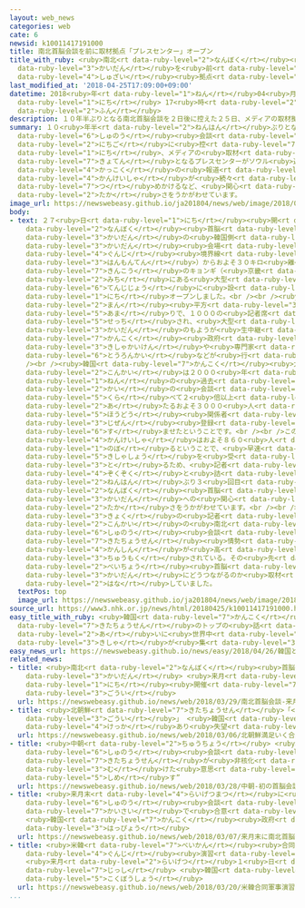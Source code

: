 ```yaml
---
layout: web_news
categories: web
cate: 6
newsid: k10011417191000
title: 南北首脳会談を前に取材拠点「プレスセンター」オープン
title_with_ruby: <ruby>南北<rt data-ruby-level="2">なんぼく</rt></ruby><ruby>首脳<rt data-ruby-level="6">しゅのう</rt></ruby><ruby>会談<rt
  data-ruby-level="3">かいだん</rt></ruby>を<ruby>前<rt data-ruby-level="2">まえ</rt></ruby>に<ruby>取材<rt
  data-ruby-level="4">しゅざい</rt></ruby><ruby>拠点<rt data-ruby-level="7">きょてん</rt></ruby>「プレスセンター」オープン
last_modified_at: '2018-04-25T17:09:00+09:00'
datetime: 2018<ruby>年<rt data-ruby-level="1">ねん</rt></ruby>04<ruby>月<rt data-ruby-level="1">がつ</rt></ruby>25<ruby>日<rt
  data-ruby-level="1">にち</rt></ruby> 17<ruby>時<rt data-ruby-level="2">じ</rt></ruby>09<ruby>分<rt
  data-ruby-level="2">ふん</rt></ruby>
description: １０年半ぶりとなる南北首脳会談を２日後に控えた２５日、メディアの取材拠点となるプレスセンターがソウル近郊にオープンし、各国の報道関係者が続々と詰めかけるなど、関心の高さをうかがわせています。
summary: １０<ruby>年半<rt data-ruby-level="2">ねんはん</rt></ruby>ぶりとなる<ruby>南北<rt data-ruby-level="2">なんぼく</rt></ruby><ruby>首脳<rt
  data-ruby-level="6">しゅのう</rt></ruby><ruby>会談<rt data-ruby-level="3">かいだん</rt></ruby>を２<ruby>日後<rt
  data-ruby-level="2">にちご</rt></ruby>に<ruby>控<rt data-ruby-level="7">ひか</rt></ruby>えた２５<ruby>日<rt
  data-ruby-level="1">にち</rt></ruby>、メディアの<ruby>取材<rt data-ruby-level="4">しゅざい</rt></ruby><ruby>拠点<rt
  data-ruby-level="7">きょてん</rt></ruby>となるプレスセンターがソウル<ruby>近郊<rt data-ruby-level="7">きんこう</rt></ruby>にオープンし、<ruby>各国<rt
  data-ruby-level="4">かっこく</rt></ruby>の<ruby>報道<rt data-ruby-level="5">ほうどう</rt></ruby><ruby>関係者<rt
  data-ruby-level="4">かんけいしゃ</rt></ruby>が<ruby>続々<rt data-ruby-level="4">ぞくぞく</rt></ruby>と<ruby>詰<rt
  data-ruby-level="7">つ</rt></ruby>めかけるなど、<ruby>関心<rt data-ruby-level="4">かんしん</rt></ruby>の<ruby>高<rt
  data-ruby-level="2">たか</rt></ruby>さをうかがわせています。
image_url: https://newswebeasy.github.io/ja201804/news/web/image/2018/04/25/K10011417191_1804251736_1804251739_01_02.jpg
body:
- text: ２７<ruby>日<rt data-ruby-level="1">にち</rt></ruby><ruby>開<rt data-ruby-level="3">ひら</rt></ruby>かれる<ruby>南北<rt
    data-ruby-level="2">なんぼく</rt></ruby><ruby>首脳<rt data-ruby-level="6">しゅのう</rt></ruby><ruby>会談<rt
    data-ruby-level="3">かいだん</rt></ruby>の<ruby>韓国側<rt data-ruby-level="7">かんこくがわ</rt></ruby>のプレスセンターは、<ruby>会談<rt
    data-ruby-level="3">かいだん</rt></ruby><ruby>会場<rt data-ruby-level="2">かいじょう</rt></ruby>がある<ruby>軍事<rt
    data-ruby-level="4">ぐんじ</rt></ruby><ruby>境界線<rt data-ruby-level="5">きょうかいせん</rt></ruby>のパンムンジョム（<ruby>板門店<rt
    data-ruby-level="3">はんもんてん</rt></ruby>）からおよそ３０キロ<ruby>離<rt data-ruby-level="7">はな</rt></ruby>れた、ソウル<ruby>近郊<rt
    data-ruby-level="7">きんこう</rt></ruby>のキョンギ（<ruby>京畿<rt data-ruby-level="7">けいき</rt></ruby>）<ruby>道<rt
    data-ruby-level="2">みち</rt></ruby>にある<ruby>大型<rt data-ruby-level="4">おおがた</rt></ruby><ruby>展示場<rt
    data-ruby-level="6">てんじじょう</rt></ruby>に<ruby>設<rt data-ruby-level="5">もう</rt></ruby>けられ、２５<ruby>日<rt
    data-ruby-level="1">にち</rt></ruby>オープンしました。<br /><br /><ruby>広<rt data-ruby-level="2">ひろ</rt></ruby>さ１<ruby>万<rt
    data-ruby-level="2">まん</rt></ruby><ruby>平方<rt data-ruby-level="3">へいほう</rt></ruby>メートル<ruby>余<rt
    data-ruby-level="5">あま</rt></ruby>りで、１０００の<ruby>記者席<rt data-ruby-level="4">きしゃせき</rt></ruby>が<ruby>設置<rt
    data-ruby-level="5">せっち</rt></ruby>され、<ruby>大型<rt data-ruby-level="4">おおがた</rt></ruby>スクリーンに<ruby>会談<rt
    data-ruby-level="3">かいだん</rt></ruby>のもようが<ruby>生中継<rt data-ruby-level="7">なまちゅうけい</rt></ruby>されるほか、<ruby>韓国<rt
    data-ruby-level="7">かんこく</rt></ruby><ruby>政府<rt data-ruby-level="5">せいふ</rt></ruby>の<ruby>記者会見<rt
    data-ruby-level="3">きしゃかいけん</rt></ruby>や<ruby>専門家<rt data-ruby-level="6">せんもんか</rt></ruby>の<ruby>討論会<rt
    data-ruby-level="6">とうろんかい</rt></ruby>などが<ruby>行<rt data-ruby-level="2">おこな</rt></ruby>われます。<br
    /><br /><ruby>韓国<rt data-ruby-level="7">かんこく</rt></ruby><ruby>大統領府<rt data-ruby-level="5">だいとうりょうふ</rt></ruby>によりますと、<ruby>今回<rt
    data-ruby-level="2">こんかい</rt></ruby>は２０００<ruby>年<rt data-ruby-level="1">ねん</rt></ruby>と２００７<ruby>年<rt
    data-ruby-level="1">ねん</rt></ruby>の<ruby>過去<rt data-ruby-level="5">かこ</rt></ruby>２<ruby>回<rt
    data-ruby-level="2">かい</rt></ruby>の<ruby>会談<rt data-ruby-level="3">かいだん</rt></ruby>に<ruby>比<rt
    data-ruby-level="5">くら</rt></ruby>べて２<ruby>倍以上<rt data-ruby-level="4">ばいいじょう</rt></ruby>に<ruby>当<rt
    data-ruby-level="2">あ</rt></ruby>たるおよそ３０００<ruby>人<rt data-ruby-level="1">にん</rt></ruby>の<ruby>報道<rt
    data-ruby-level="5">ほうどう</rt></ruby><ruby>関係者<rt data-ruby-level="4">かんけいしゃ</rt></ruby>が<ruby>事前<rt
    data-ruby-level="3">じぜん</rt></ruby><ruby>登録<rt data-ruby-level="4">とうろく</rt></ruby>を<ruby>済<rt
    data-ruby-level="6">す</rt></ruby>ませたということです。<br /><br />このうち<ruby>外国<rt data-ruby-level="2">がいこく</rt></ruby>メディアの<ruby>関係者<rt
    data-ruby-level="4">かんけいしゃ</rt></ruby>はおよそ８６０<ruby>人<rt data-ruby-level="1">にん</rt></ruby>に<ruby>上<rt
    data-ruby-level="1">のぼ</rt></ruby>るということで、<ruby>早速<rt data-ruby-level="7">さっそく</rt></ruby>、<ruby>記者証<rt
    data-ruby-level="5">きしゃしょう</rt></ruby>を<ruby>受<rt data-ruby-level="3">う</rt></ruby>け<ruby>取<rt
    data-ruby-level="3">と</rt></ruby>るため、<ruby>記者<rt data-ruby-level="3">きしゃ</rt></ruby>やカメラマンが<ruby>続々<rt
    data-ruby-level="4">ぞくぞく</rt></ruby>と<ruby>詰<rt data-ruby-level="7">つ</rt></ruby>めかけるなど、１０<ruby>年半<rt
    data-ruby-level="2">ねんはん</rt></ruby>ぶり３<ruby>回目<rt data-ruby-level="2">かいめ</rt></ruby>となる<ruby>南北<rt
    data-ruby-level="2">なんぼく</rt></ruby><ruby>首脳<rt data-ruby-level="6">しゅのう</rt></ruby><ruby>会談<rt
    data-ruby-level="3">かいだん</rt></ruby>への<ruby>関心<rt data-ruby-level="4">かんしん</rt></ruby>の<ruby>高<rt
    data-ruby-level="2">たか</rt></ruby>さをうかがわせています。<br /><br />インドの<ruby>テレビ<rt data-ruby-level="3">てれび</rt></ruby><ruby>局<rt
    data-ruby-level="3">きょく</rt></ruby>の<ruby>記者<rt data-ruby-level="3">きしゃ</rt></ruby>は「<ruby>今回<rt
    data-ruby-level="2">こんかい</rt></ruby>の<ruby>南北<rt data-ruby-level="2">なんぼく</rt></ruby><ruby>首脳<rt
    data-ruby-level="6">しゅのう</rt></ruby><ruby>会談<rt data-ruby-level="3">かいだん</rt></ruby>は<ruby>北朝鮮<rt
    data-ruby-level="7">きたちょうせん</rt></ruby><ruby>情勢<rt data-ruby-level="5">じょうせい</rt></ruby>への<ruby>関心<rt
    data-ruby-level="4">かんしん</rt></ruby>が<ruby>高<rt data-ruby-level="2">たか</rt></ruby>いインドでも<ruby>注目<rt
    data-ruby-level="3">ちゅうもく</rt></ruby>されている。その<ruby>先<rt data-ruby-level="1">さき</rt></ruby>の<ruby>米朝<rt
    data-ruby-level="2">べいちょう</rt></ruby><ruby>首脳<rt data-ruby-level="6">しゅのう</rt></ruby><ruby>会談<rt
    data-ruby-level="3">かいだん</rt></ruby>にどうつながるのか<ruby>取材<rt data-ruby-level="4">しゅざい</rt></ruby>したい」と<ruby>話<rt
    data-ruby-level="2">はな</rt></ruby>していました。
  textPos: top
  image_url: https://newswebeasy.github.io/ja201804/news/web/image/2018/04/25/K10011417191_1804251736_1804251739_01_03.jpg
source_url: https://www3.nhk.or.jp/news/html/20180425/k10011417191000.html
easy_title_with_ruby: <ruby>韓国<rt data-ruby-level="7">かんこく</rt></ruby>と<ruby>北朝鮮<rt
  data-ruby-level="7">きたちょうせん</rt></ruby>のトップの<ruby>話<rt data-ruby-level="2">はな</rt></ruby>し<ruby>合<rt
  data-ruby-level="2">あ</rt></ruby>いに<ruby>世界中<rt data-ruby-level="3">せかいじゅう</rt></ruby>から<ruby>記者<rt
  data-ruby-level="3">きしゃ</rt></ruby>が<ruby>集<rt data-ruby-level="3">あつ</rt></ruby>まる
easy_news_url: https://newswebeasy.github.io/news/easy/2018/04/26/韓国と北朝鮮のトップの話し合いに世界中から記者が集まる
related_news:
- title: <ruby>南北<rt data-ruby-level="2">なんぼく</rt></ruby><ruby>首脳<rt data-ruby-level="6">しゅのう</rt></ruby><ruby>会談<rt
    data-ruby-level="3">かいだん</rt></ruby> <ruby>来月<rt data-ruby-level="2">らいげつ</rt></ruby>27<ruby>日<rt
    data-ruby-level="1">にち</rt></ruby><ruby>開催<rt data-ruby-level="7">かいさい</rt></ruby>で<ruby>合意<rt
    data-ruby-level="3">ごうい</rt></ruby>
  url: https://newswebeasy.github.io/news/web/2018/03/29/南北首脳会談-来月27日開催で合意
- title: <ruby>北朝鮮<rt data-ruby-level="7">きたちょうせん</rt></ruby>「<ruby>満足<rt data-ruby-level="4">まんぞく</rt></ruby>いく<ruby>合意<rt
    data-ruby-level="3">ごうい</rt></ruby>」 <ruby>韓国<rt data-ruby-level="7">かんこく</rt></ruby>「<ruby>結果<rt
    data-ruby-level="4">けっか</rt></ruby>あり<ruby>失望<rt data-ruby-level="4">しつぼう</rt></ruby>させるものでない」
  url: https://newswebeasy.github.io/news/web/2018/03/06/北朝鮮満足いく合意-韓国結果あり失望させるものでない
- title: <ruby>中朝<rt data-ruby-level="2">ちゅうちょう</rt></ruby> <ruby>初<rt data-ruby-level="4">はつ</rt></ruby>の<ruby>首脳<rt
    data-ruby-level="6">しゅのう</rt></ruby><ruby>会談<rt data-ruby-level="3">かいだん</rt></ruby>“<ruby>北朝鮮<rt
    data-ruby-level="7">きたちょうせん</rt></ruby>が<ruby>非核化<rt data-ruby-level="7">ひかくか</rt></ruby>に<ruby>向<rt
    data-ruby-level="3">む</rt></ruby>けた<ruby>意思<rt data-ruby-level="3">いし</rt></ruby><ruby>示<rt
    data-ruby-level="5">しめ</rt></ruby>す”
  url: https://newswebeasy.github.io/news/web/2018/03/28/中朝-初の首脳会談北朝鮮が非核化に向けた意思示す
- title: <ruby>来月末<rt data-ruby-level="4">らいげつまつ</rt></ruby>に<ruby>南北<rt data-ruby-level="2">なんぼく</rt></ruby><ruby>首脳<rt
    data-ruby-level="6">しゅのう</rt></ruby><ruby>会談<rt data-ruby-level="3">かいだん</rt></ruby><ruby>開催<rt
    data-ruby-level="7">かいさい</rt></ruby>で<ruby>合意<rt data-ruby-level="3">ごうい</rt></ruby>
    <ruby>韓国<rt data-ruby-level="7">かんこく</rt></ruby><ruby>政府<rt data-ruby-level="5">せいふ</rt></ruby><ruby>発表<rt
    data-ruby-level="3">はっぴょう</rt></ruby>
  url: https://newswebeasy.github.io/news/web/2018/03/07/来月末に南北首脳会談開催で合意-韓国政府発表
- title: <ruby>米韓<rt data-ruby-level="7">べいかん</rt></ruby><ruby>合同<rt data-ruby-level="2">ごうどう</rt></ruby><ruby>軍事<rt
    data-ruby-level="4">ぐんじ</rt></ruby><ruby>演習<rt data-ruby-level="5">えんしゅう</rt></ruby>
    <ruby>来月<rt data-ruby-level="2">らいげつ</rt></ruby>１<ruby>日<rt data-ruby-level="1">にち</rt></ruby>から<ruby>実施<rt
    data-ruby-level="7">じっし</rt></ruby> <ruby>韓国<rt data-ruby-level="7">かんこく</rt></ruby><ruby>国防省<rt
    data-ruby-level="5">こくぼうしょう</rt></ruby>
  url: https://newswebeasy.github.io/news/web/2018/03/20/米韓合同軍事演習-来月1日から実施-韓国国防省
...
```

